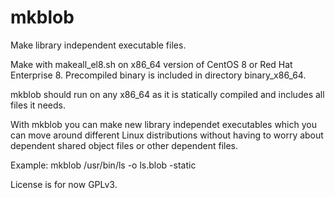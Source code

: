 # mkblob
Make library independent executable files.

Make with makeall_el8.sh on x86_64 version of CentOS 8 or Red Hat Enterprise 8.
Precompiled binary is included in directory binary_x86_64.

mkblob should run on any x86_64 as it is statically compiled
and includes all files it needs.

With mkblob you can make new library independet executables which you can move
around different Linux distributions without having to worry about dependent 
shared object files or other dependent files.

Example: mkblob /usr/bin/ls -o ls.blob -static

License is for now GPLv3.

